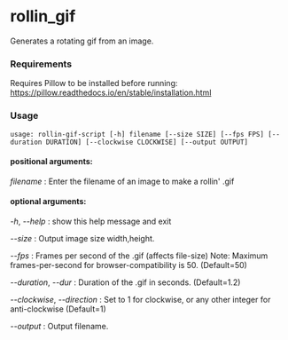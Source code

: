 # rollin_gif
Generates a rotating gif from an image.

### Requirements

Requires Pillow to be installed before running: https://pillow.readthedocs.io/en/stable/installation.html

### Usage
``` usage: rollin-gif-script [-h] filename [--size SIZE] [--fps FPS] [--duration DURATION] [--clockwise CLOCKWISE] [--output OUTPUT] ```

#### positional arguments:

*filename* : Enter the filename of an image to make a rollin' .gif

#### optional arguments:

*-h*, *--help* :  show this help message and exit

*--size* :    Output image size width,height.

*--fps* :     Frames per second of the .gif (affects file-size) Note: Maximum frames-per-second for browser-compatibility is 50. (Default=50)

*--duration*, *--dur* :   Duration of the .gif in seconds. (Default=1.2)

*--clockwise*, *--direction* :    Set to 1 for clockwise, or any other integer for anti-clockwise (Default=1)

*--output* :    Output filename.
